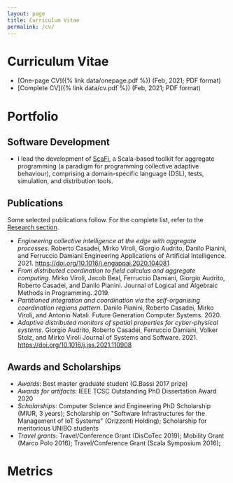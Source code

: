 ```yaml
---
layout: page
title: Curriculum Vitae
permalink: /cv/
---
```


<!-- This page provides a succinct CV. -->

# Curriculum Vitae

- [One-page CV]({% link data/onepage.pdf %}) (Feb, 2021; PDF format)
- [Complete CV]({% link data/cv.pdf %}) (Feb, 2021; PDF format)


# Portfolio

## Software Development

- I lead the development of [ScaFi](https://scafi.github.io), a Scala-based toolkit for aggregate programming (a paradigm for programming collective adaptive behaviour), comprising a domain-specific language (DSL), tests, simulation, and distribution tools.

## Publications

Some selected publications follow. For the complete list, refer to the [Research section](/research).

- *Engineering collective intelligence at the edge with aggregate processes*. Roberto Casadei, Mirko Viroli, Giorgio Audrito, Danilo Pianini, and Ferruccio Damiani
Engineering Applications of Artificial Intelligence. 2021. <https://doi.org/10.1016/j.engappai.2020.104081>
- *From distributed coordination to field calculus and aggregate computing*. Mirko Viroli, Jacob Beal, Ferruccio Damiani, Giorgio Audrito, Roberto Casadei, and Danilo Pianini. Journal of Logical and Algebraic Methods in Programming. 2019.
- *Partitioned integration and coordination via the self-organising coordination regions pattern*. Danilo Pianini, Roberto Casadei, Mirko Viroli, and Antonio Natali. Future Generation Computer Systems. 2020.
- *Adaptive distributed monitors of spatial properties for cyber-physical systems*. Giorgio Audrito, Roberto Casadei, Ferruccio Damiani, Volker Stolz, and Mirko Viroli
Journal of Systems and Software. 2021. <https://doi.org/10.1016/j.jss.2021.110908>

## Awards and Scholarships

- *Awards*: Best master graduate student (G.Bassi 2017 prize)
- *Awards for artifacts*: IEEE TCSC Outstanding PhD Dissertation Award 2020
- *Scholarships*: Computer Science and Engineering PhD Scholarship (MIUR, 3 years); Scholarship on "Software Infrastructures for the Management of IoT Systems" (Orizzonti Holding); Scholarship for meritorious UNIBO students
- *Travel grants*: Travel/Conference Grant (DisCoTec 2019); Mobility Grant (Marco Polo 2016); Travel/Conference Grant (Scala Symposium 2016);

# Metrics

<!-- CODERSRANK WIDGETS -->
<script src="https://unpkg.com/@codersrank/summary@x.x.x/codersrank-summary.min.js"></script>
<!--<script src="https://unpkg.com/@codersrank/activity@x.x.x/codersrank-activity.min.js"></script>-->
<script src="https://unpkg.com/@codersrank/skills-chart@x.x.x/codersrank-skills-chart.min.js"></script>

<div class="mt-3">
  <codersrank-summary username="metaphori" layout="horizontal"  branding="false"></codersrank-summary>
</div>
<!--
<div class="mt-4">
  <codersrank-activity username="metaphori" labels legend tooltip branding="false" step="5" weeks="26"></codersrank-activity>
</div>
-->
<div class="mt-4">
  <codersrank-skills-chart username="metaphori" branding="false" label legend tooltip layout="horizontal"
  skills="Scala,Java,Kotlin,C,C++,Ruby,Python,Bash,Haskell,Erlang,C#,Javascript,NodeJS,HTML,CSS,Other" show-other-skills="true"></codersrank-skills-chart>
</div>
